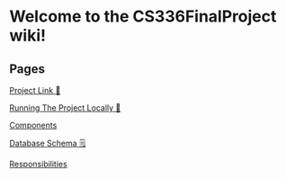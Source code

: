 # Welcome to the CS336FinalProject wiki!

## Pages

[Project Link 🔗]()

[Running The Project Locally 🚀]()

[Components]()

[Database Schema 🗒️](https://github.com/Elilewis327/CS336FinalProject/wiki/Database-Schema)

[Responsibilities]()


